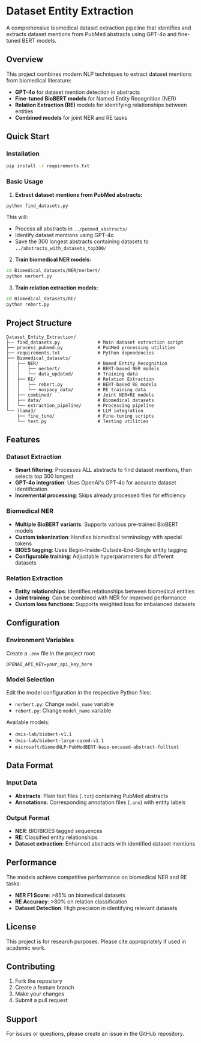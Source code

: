 # Dataset Entity Extraction

A comprehensive biomedical dataset extraction pipeline that identifies and extracts dataset mentions from PubMed abstracts using GPT-4o and fine-tuned BERT models.

## Overview

This project combines modern NLP techniques to extract dataset mentions from biomedical literature:
- **GPT-4o** for dataset mention detection in abstracts
- **Fine-tuned BioBERT models** for Named Entity Recognition (NER)
- **Relation Extraction (RE)** models for identifying relationships between entities
- **Combined models** for joint NER and RE tasks

## Quick Start

### Installation

```bash
pip install -r requirements.txt
```

### Basic Usage

1. **Extract dataset mentions from PubMed abstracts:**

```bash
python find_datasets.py
```

This will:
- Process all abstracts in `../pubmed_abstracts/`
- Identify dataset mentions using GPT-4o
- Save the 300 longest abstracts containing datasets to `../abstracts_with_datasets_top300/`

2. **Train biomedical NER models:**

```bash
cd Biomedical_datasets/NER/nerbert/
python nerbert.py
```

3. **Train relation extraction models:**

```bash
cd Biomedical_datasets/RE/
python rebert.py
```

## Project Structure

```
Dataset_Entity_Extraction/
├── find_datasets.py              # Main dataset extraction script
├── process_pubmed.py             # PubMed processing utilities
├── requirements.txt              # Python dependencies
├── Biomedical_datasets/
│   ├── NER/                      # Named Entity Recognition
│   │   ├── nerbert/              # BERT-based NER models
│   │   └── data_updated/         # Training data
│   ├── RE/                       # Relation Extraction
│   │   ├── rebert.py             # BERT-based RE models
│   │   └── nospacy_data/         # RE training data
│   ├── combined/                 # Joint NER+RE models
│   ├── data/                     # Biomedical datasets
│   └── extraction_pipeline/      # Processing pipeline
└── llama3/                       # LLM integration
    ├── fine_tune/                # Fine-tuning scripts
    └── test.py                   # Testing utilities
```

## Features

### Dataset Extraction
- **Smart filtering**: Processes ALL abstracts to find dataset mentions, then selects top 300 longest
- **GPT-4o integration**: Uses OpenAI's GPT-4o for accurate dataset identification
- **Incremental processing**: Skips already processed files for efficiency

### Biomedical NER
- **Multiple BioBERT variants**: Supports various pre-trained BioBERT models
- **Custom tokenization**: Handles biomedical terminology with special tokens
- **BIOES tagging**: Uses Begin-Inside-Outside-End-Single entity tagging
- **Configurable training**: Adjustable hyperparameters for different datasets

### Relation Extraction
- **Entity relationships**: Identifies relationships between biomedical entities
- **Joint training**: Can be combined with NER for improved performance
- **Custom loss functions**: Supports weighted loss for imbalanced datasets

## Configuration

### Environment Variables
Create a `.env` file in the project root:
```
OPENAI_API_KEY=your_api_key_here
```

### Model Selection
Edit the model configuration in the respective Python files:
- `nerbert.py`: Change `model_name` variable
- `rebert.py`: Change `model_name` variable

Available models:
- `dmis-lab/biobert-v1.1`
- `dmis-lab/biobert-large-cased-v1.1`
- `microsoft/BiomedNLP-PubMedBERT-base-uncased-abstract-fulltext`

## Data Format

### Input Data
- **Abstracts**: Plain text files (`.txt`) containing PubMed abstracts
- **Annotations**: Corresponding annotation files (`.ann`) with entity labels

### Output Format
- **NER**: BIO/BIOES tagged sequences
- **RE**: Classified entity relationships
- **Dataset extraction**: Enhanced abstracts with identified dataset mentions

## Performance

The models achieve competitive performance on biomedical NER and RE tasks:
- **NER F1 Score**: >85% on biomedical datasets
- **RE Accuracy**: >80% on relation classification
- **Dataset Detection**: High precision in identifying relevant datasets

## License

This project is for research purposes. Please cite appropriately if used in academic work.

## Contributing

1. Fork the repository
2. Create a feature branch
3. Make your changes
4. Submit a pull request

## Support

For issues or questions, please create an issue in the GitHub repository.